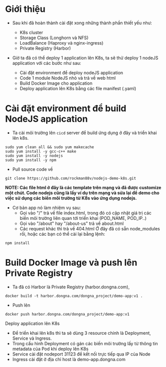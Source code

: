 # Giới thiệu
- Sau khi đã hoàn thành cài đặt xong những thành phần thiết yếu như:
  - K8s cluster
  - Storage Class (Longhorn và NFS)
  - LoadBalance (Haproxy và nginx-ingress)
  - Private Registry (Harbor)

- Giờ ta đã có thể deploy 1 application lên K8s, ta sẽ thử deploy 1 nodeJS application với các bước như sau:
  - Cài đặt environment để deploy nodeJS application
  - Code 1 module NodeJS nhỏ và trả về web html
  - Build Docker Image cho application
  - Deploy application lên K8s bằng các file manifest (.yaml)

# Cài đặt environment để build NodeJS application
- Ta cài môi trường lên `cicd` server để build ứng dụng ở đây và triển khai lên k8s.
```
sudo yum clean all && sudo yum makecache
sudo yum install -y gcc-c++ make
sudo yum install -y nodejs
sudo yum install -y npm
```
- Pull source code về
```
git clone https://github.com/rockman88v/nodejs-demo-k8s.git
```

**NOTE: Các file html ở đây là các template trên mạng và đã được customize một chút. Code nodejs cũng là lấy ví dụ trên mạng và sửa lại để demo cho việc sử dụng các biến môi trường từ K8s vào ứng dụng nodejs.**

- Cơ bản app nó làm nhiệm vụ sau:
  - Gọi vào "/" trả về file index.html, trong đó có cập nhật giá trị các biến môi trường liên quan tới triển khai (POD_NAME, POD_IP..)
  - Gọi vào "/about" hay "/about-us" trả về about.html
  - Các request khác thì trả về 404.html
Ở đây đã có sẵn node_modules rồi, hoặc các bạn có thể cài lại bằng lệnh:
```
npm install
```

# Build Docker Image và push lên Private Registry
- Ta đã có Harbor là Private Registry (harbor.dongna.com),
```
docker build -t harbor.dongna.com/dongna_project/demo-app:v1 .
```

- Push lên 
```
docker push harbor.dongna.com/dongna_project/demo-app:v1
```

Deploy application lên K8s
- Để triển khai lên k8s thì ta sẽ dùng 3 resource chính là Deployment, Service và Ingress.
- Trong cấu hình Deployment có gán các biến môi trường lấy từ thông tin metadata của Pod khi deploy lên K8s
- Service cài đặt nodeport 31123 để kết nối trực tiếp qua IP của Node
- Ingress cài đặt ở địa chỉ host là demo-app.dongna.com


